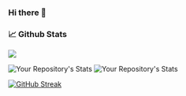 ### Hi there 👋

<!--
**manikandanrockertane/manikandanrockertane** is a ✨ _special_ ✨ repository because its `README.md` (this file) appears on your GitHub profile.

Here are some ideas to get you started:

- 🔭 I’m currently working on ...
- 🌱 I’m currently learning ...
- 👯 I’m looking to collaborate on ...
- 🤔 I’m looking for help with ...
- 💬 Ask me about ...
- 📫 How to reach me: ...
- 😄 Pronouns: ...
- ⚡ Fun fact: ...
-->
### 📈 Github Stats
<img src="https://komarev.com/ghpvc/?username=manikandanrockertane"/>

![Your Repository's Stats](https://github-readme-stats.vercel.app/api/top-langs/?username=manikandanrockertane&theme=tokyonight) ![Your Repository's Stats](https://github-readme-stats.vercel.app/api?username=manikandanrockertane&show_icons=true&theme=tokyonight)

[![GitHub Streak](https://github-readme-streak-stats.herokuapp.com?user=manikandanrockertane&theme=dark&border_radius=6&card_width=534)](https://git.io/streak-stats)
